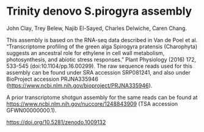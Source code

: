 # Trinity denovo S.pirogyra assembly

John Clay, Trey Belew, Najib El-Sayed, Charles Delwiche, Caren Chang.

This assembly is based on the RNA-seq data described in Van de Poel et
al. “Transcriptome profiling of the green alga Spirogyra pratensis (Charophyta)
suggests an ancestral role for ethylene in cell wall metabolism, photosynthesis,
and abiotic stress responses.” Plant Physiology (2016) 172, 533-545
(doi:10.1104/pp.16.00299). The raw sequence reads used for this assembly can be
found under SRA accession SRP081241, and also under BioProject accession
PRJNA335946  (https://www.ncbi.nlm.nih.gov/bioproject/PRJNA335946). 

A prior transcriptome shotgun assembly for the same reads can be found at
https://www.ncbi.nlm.nih.gov/nuccore/1248843909 (TSA accession GFWN00000000.1).

https://doi.org/10.5281/zenodo.1009132

